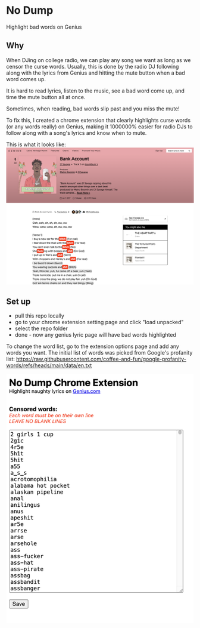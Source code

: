 # No Dump

Highlight bad words on Genius

## Why

When DJing on college radio, we can play any song we want as long as we censor the curse words. Usually, this is done by the radio DJ following along with the lyrics from Genius and hitting the mute button when a bad word comes up.

It is hard to read lyrics, listen to the music, see a bad word come up, and time the mute button all at once.

Sometimes, when reading, bad words slip past and you miss the mute!

To fix this, I created a chrome extension that clearly highlights curse words (or any words really) on Genius, making it 1000000% easier for radio DJs to follow along with a song's lyrics and know when to mute.

This is what it looks like:
![](./pic.png)

## Set up

- pull this repo locally
- go to your chrome extension setting page and click "load unpacked"
- select the repo folder
- done - now any genius lyric page will have bad words highlighted

To change the word list, go to the extension options page and add any words you want. The initial list of words was picked from Google's profanity list: https://raw.githubusercontent.com/coffee-and-fun/google-profanity-words/refs/heads/main/data/en.txt

![](./options.png)
